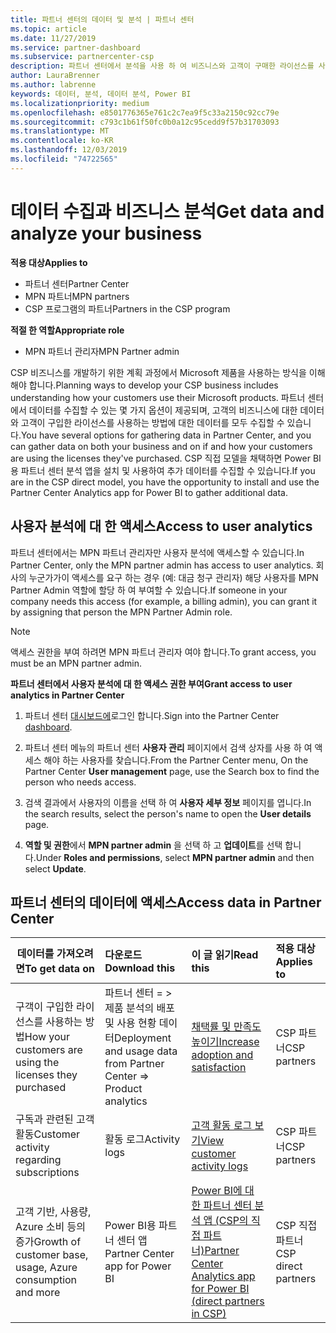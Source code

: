 ```yaml
---
title: 파트너 센터의 데이터 및 분석 | 파트너 센터
ms.topic: article
ms.date: 11/27/2019
ms.service: partner-dashboard
ms.subservice: partnercenter-csp
description: 파트너 센터에서 분석을 사용 하 여 비즈니스와 고객이 구매한 라이선스를 사용 하는 방법을 더 잘 이해 하는 방법을 알아보세요.
author: LauraBrenner
ms.author: labrenne
keywords: 데이터, 분석, 데이터 분석, Power BI
ms.localizationpriority: medium
ms.openlocfilehash: e8501776365e761c2c7ea9f5c33a2150c92cc79e
ms.sourcegitcommit: c793c1b61f50fc0b0a12c95cedd9f57b31703093
ms.translationtype: MT
ms.contentlocale: ko-KR
ms.lasthandoff: 12/03/2019
ms.locfileid: "74722565"
---
```

# <a name="get-data-and-analyze-your-business"></a><span data-ttu-id="f3722-104">데이터 수집과 비즈니스 분석</span><span class="sxs-lookup"><span data-stu-id="f3722-104">Get data and analyze your business</span></span>

<span data-ttu-id="f3722-105">**적용 대상**</span><span class="sxs-lookup"><span data-stu-id="f3722-105">**Applies to**</span></span>

- <span data-ttu-id="f3722-106">파트너 센터</span><span class="sxs-lookup"><span data-stu-id="f3722-106">Partner Center</span></span>
- <span data-ttu-id="f3722-107">MPN 파트너</span><span class="sxs-lookup"><span data-stu-id="f3722-107">MPN partners</span></span>
- <span data-ttu-id="f3722-108">CSP 프로그램의 파트너</span><span class="sxs-lookup"><span data-stu-id="f3722-108">Partners in the CSP program</span></span>

<span data-ttu-id="f3722-109">**적절 한 역할**</span><span class="sxs-lookup"><span data-stu-id="f3722-109">**Appropriate role**</span></span>

- <span data-ttu-id="f3722-110">MPN 파트너 관리자</span><span class="sxs-lookup"><span data-stu-id="f3722-110">MPN Partner admin</span></span>

<span data-ttu-id="f3722-111">CSP 비즈니스를 개발하기 위한 계획 과정에서 Microsoft 제품을 사용하는 방식을 이해해야 합니다.</span><span class="sxs-lookup"><span data-stu-id="f3722-111">Planning ways to develop your CSP business includes understanding how your customers use their Microsoft products.</span></span> <span data-ttu-id="f3722-112">파트너 센터에서 데이터를 수집할 수 있는 몇 가지 옵션이 제공되며, 고객의 비즈니스에 대한 데이터와 고객이 구입한 라이선스를 사용하는 방법에 대한 데이터를 모두 수집할 수 있습니다.</span><span class="sxs-lookup"><span data-stu-id="f3722-112">You have several options for gathering data in Partner Center, and you can gather data on both your business and on if and how your customers are using the licenses they've purchased.</span></span> <span data-ttu-id="f3722-113">CSP 직접 모델을 채택하면 Power BI용 파트너 센터 분석 앱을 설치 및 사용하여 추가 데이터를 수집할 수 있습니다.</span><span class="sxs-lookup"><span data-stu-id="f3722-113">If you are in the CSP direct model, you have the opportunity to install and use the Partner Center Analytics app for Power BI to gather additional data.</span></span>

## <a name="access-to-user-analytics"></a><span data-ttu-id="f3722-114">사용자 분석에 대 한 액세스</span><span class="sxs-lookup"><span data-stu-id="f3722-114">Access to user analytics</span></span>

<span data-ttu-id="f3722-115">파트너 센터에서는 MPN 파트너 관리자만 사용자 분석에 액세스할 수 있습니다.</span><span class="sxs-lookup"><span data-stu-id="f3722-115">In Partner Center, only the MPN partner admin has access to user analytics.</span></span> <span data-ttu-id="f3722-116">회사의 누군가가이 액세스를 요구 하는 경우 (예: 대금 청구 관리자) 해당 사용자를 MPN Partner Admin 역할에 할당 하 여 부여할 수 있습니다.</span><span class="sxs-lookup"><span data-stu-id="f3722-116">If someone in your company needs this access (for example, a billing admin), you can grant it by assigning that person the MPN Partner Admin role.</span></span>

>[!NOTE] 
><span data-ttu-id="f3722-117">액세스 권한을 부여 하려면 MPN 파트너 관리자 여야 합니다.</span><span class="sxs-lookup"><span data-stu-id="f3722-117">To grant access, you must be an MPN partner admin.</span></span>

<span data-ttu-id="f3722-118">**파트너 센터에서 사용자 분석에 대 한 액세스 권한 부여**</span><span class="sxs-lookup"><span data-stu-id="f3722-118">**Grant access to user analytics in Partner Center**</span></span> 

1. <span data-ttu-id="f3722-119">파트너 센터 [대시보드에](https://partner.microsoft.com/dashboard)로그인 합니다.</span><span class="sxs-lookup"><span data-stu-id="f3722-119">Sign into the Partner Center [dashboard](https://partner.microsoft.com/dashboard).</span></span>

2. <span data-ttu-id="f3722-120">파트너 센터 메뉴의 파트너 센터 **사용자 관리** 페이지에서 검색 상자를 사용 하 여 액세스 해야 하는 사용자를 찾습니다.</span><span class="sxs-lookup"><span data-stu-id="f3722-120">From the Partner Center menu, On the Partner Center **User management** page, use the Search box to find the person who needs access.</span></span>
2.  <span data-ttu-id="f3722-121">검색 결과에서 사용자의 이름을 선택 하 여 **사용자 세부 정보** 페이지를 엽니다.</span><span class="sxs-lookup"><span data-stu-id="f3722-121">In the search results, select the person's name to open the **User details** page.</span></span>
3.  <span data-ttu-id="f3722-122">**역할 및 권한**에서 **MPN partner admin** 을 선택 하 고 **업데이트**를 선택 합니다.</span><span class="sxs-lookup"><span data-stu-id="f3722-122">Under **Roles and permissions**, select **MPN partner admin** and then select **Update**.</span></span>

 
## <a name="access-data-in-partner-center"></a><span data-ttu-id="f3722-123">파트너 센터의 데이터에 액세스</span><span class="sxs-lookup"><span data-stu-id="f3722-123">Access data in Partner Center</span></span>

|<span data-ttu-id="f3722-124">**데이터를 가져오려면**</span><span class="sxs-lookup"><span data-stu-id="f3722-124">**To get data on**</span></span>   |<span data-ttu-id="f3722-125">**다운로드**</span><span class="sxs-lookup"><span data-stu-id="f3722-125">**Download this**</span></span>   |<span data-ttu-id="f3722-126">**이 글 읽기**</span><span class="sxs-lookup"><span data-stu-id="f3722-126">**Read this**</span></span>   | <span data-ttu-id="f3722-127">**적용 대상**</span><span class="sxs-lookup"><span data-stu-id="f3722-127">**Applies to**</span></span>    |
|---------------------|:-----------------------|:---------------|:--------------|
|<span data-ttu-id="f3722-128">구객이 구입한 라이선스를 사용하는 방법</span><span class="sxs-lookup"><span data-stu-id="f3722-128">How your customers are using the licenses they purchased</span></span>   |<span data-ttu-id="f3722-129">파트너 센터 = > 제품 분석의 배포 및 사용 현황 데이터</span><span class="sxs-lookup"><span data-stu-id="f3722-129">Deployment and usage data from Partner Center => Product analytics</span></span>   |[<span data-ttu-id="f3722-130">채택률 및 만족도 높이기</span><span class="sxs-lookup"><span data-stu-id="f3722-130">Increase adoption and satisfaction</span></span>](increasing-adoption-and-satisfaction.md)|<span data-ttu-id="f3722-131">CSP 파트너</span><span class="sxs-lookup"><span data-stu-id="f3722-131">CSP partners</span></span>|
|<span data-ttu-id="f3722-132">구독과 관련된 고객 활동</span><span class="sxs-lookup"><span data-stu-id="f3722-132">Customer activity regarding subscriptions</span></span>   |<span data-ttu-id="f3722-133">활동 로그</span><span class="sxs-lookup"><span data-stu-id="f3722-133">Activity logs</span></span>   |[<span data-ttu-id="f3722-134">고객 활동 로그 보기</span><span class="sxs-lookup"><span data-stu-id="f3722-134">View customer activity logs</span></span>](activity-logs.md)|<span data-ttu-id="f3722-135">CSP 파트너</span><span class="sxs-lookup"><span data-stu-id="f3722-135">CSP partners</span></span>   |
|<span data-ttu-id="f3722-136">고객 기반, 사용량, Azure 소비 등의 증가</span><span class="sxs-lookup"><span data-stu-id="f3722-136">Growth of customer base, usage, Azure consumption and more</span></span>   |<span data-ttu-id="f3722-137">Power BI용 파트너 센터 앱</span><span class="sxs-lookup"><span data-stu-id="f3722-137">Partner Center app for Power BI</span></span>   |[<span data-ttu-id="f3722-138">Power BI에 대 한 파트너 센터 분석 앱 (CSP의 직접 파트너)</span><span class="sxs-lookup"><span data-stu-id="f3722-138">Partner Center Analytics app for Power BI (direct partners in CSP)</span></span>](power-bi-app-for-direct-partners.md)|<span data-ttu-id="f3722-139">CSP 직접 파트너</span><span class="sxs-lookup"><span data-stu-id="f3722-139">CSP direct partners</span></span>|






